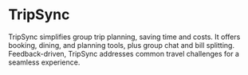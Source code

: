 # TripSync
TripSync simplifies group trip planning, saving time and costs. It offers booking, dining, and planning tools, plus group chat and bill splitting. Feedback-driven, TripSync addresses common travel challenges for a seamless experience.
